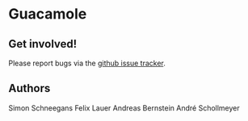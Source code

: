 Guacamole
=========

Get involved!
-------------

Please report bugs via the
[github issue tracker](https://github.com/vrsys/guacamole/issues).

Authors
-------

Simon Schneegans
Felix Lauer
Andreas Bernstein
André Schollmeyer
